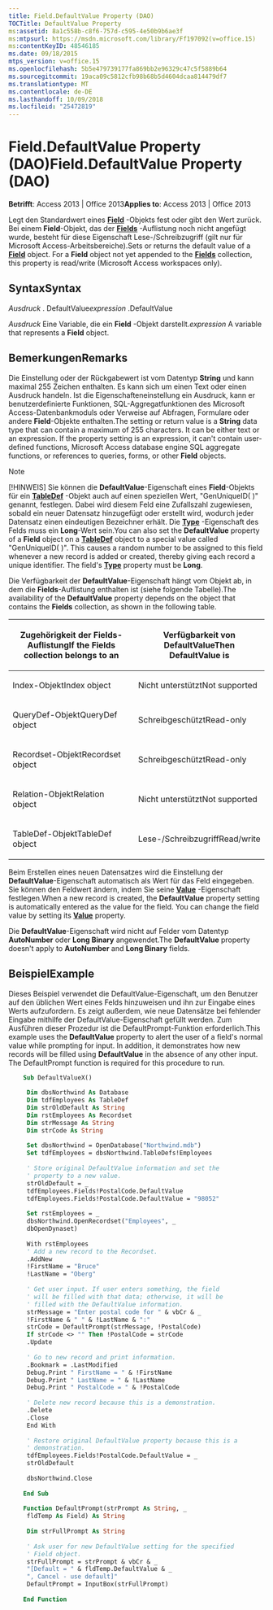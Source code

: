 ```yaml
---
title: Field.DefaultValue Property (DAO)
TOCTitle: DefaultValue Property
ms:assetid: 8a1c558b-c8f6-757d-c595-4e50b9b6ae3f
ms:mtpsurl: https://msdn.microsoft.com/library/Ff197092(v=office.15)
ms:contentKeyID: 48546185
ms.date: 09/18/2015
mtps_version: v=office.15
ms.openlocfilehash: 5b5e479739177fa869bb2e96329c47c5f5889b64
ms.sourcegitcommit: 19aca09c5812cfb98b68b5d4604dcaa814479df7
ms.translationtype: MT
ms.contentlocale: de-DE
ms.lasthandoff: 10/09/2018
ms.locfileid: "25472819"
---
```

# <a name="fielddefaultvalue-property-dao"></a><span data-ttu-id="7502a-102">Field.DefaultValue Property (DAO)</span><span class="sxs-lookup"><span data-stu-id="7502a-102">Field.DefaultValue Property (DAO)</span></span>


<span data-ttu-id="7502a-103">**Betrifft**: Access 2013 | Office 2013</span><span class="sxs-lookup"><span data-stu-id="7502a-103">**Applies to**: Access 2013 | Office 2013</span></span>


<span data-ttu-id="7502a-p101">Legt den Standardwert eines **[Field](field-object-dao.md)** -Objekts fest oder gibt den Wert zurück. Bei einem **Field**-Objekt, das der **[Fields](fields-collection-dao.md)** -Auflistung noch nicht angefügt wurde, besteht für diese Eigenschaft Lese-/Schreibzugriff (gilt nur für Microsoft Access-Arbeitsbereiche).</span><span class="sxs-lookup"><span data-stu-id="7502a-p101">Sets or returns the default value of a **[Field](field-object-dao.md)** object. For a **Field** object not yet appended to the **[Fields](fields-collection-dao.md)** collection, this property is read/write (Microsoft Access workspaces only).</span></span>

## <a name="syntax"></a><span data-ttu-id="7502a-106">Syntax</span><span class="sxs-lookup"><span data-stu-id="7502a-106">Syntax</span></span>

<span data-ttu-id="7502a-107">*Ausdruck* . DefaultValue</span><span class="sxs-lookup"><span data-stu-id="7502a-107">*expression* .DefaultValue</span></span>

<span data-ttu-id="7502a-108">*Ausdruck* Eine Variable, die ein **Field** -Objekt darstellt.</span><span class="sxs-lookup"><span data-stu-id="7502a-108">*expression* A variable that represents a **Field** object.</span></span>

## <a name="remarks"></a><span data-ttu-id="7502a-109">Bemerkungen</span><span class="sxs-lookup"><span data-stu-id="7502a-109">Remarks</span></span>

<span data-ttu-id="7502a-p102">Die Einstellung oder der Rückgabewert ist vom Datentyp **String** und kann maximal 255 Zeichen enthalten. Es kann sich um einen Text oder einen Ausdruck handeln. Ist die Eigenschafteneinstellung ein Ausdruck, kann er benutzerdefinierte Funktionen, SQL-Aggregatfunktionen des Microsoft Access-Datenbankmoduls oder Verweise auf Abfragen, Formulare oder andere **Field**-Objekte enthalten.</span><span class="sxs-lookup"><span data-stu-id="7502a-p102">The setting or return value is a **String** data type that can contain a maximum of 255 characters. It can be either text or an expression. If the property setting is an expression, it can't contain user-defined functions, Microsoft Access database engine SQL aggregate functions, or references to queries, forms, or other **Field** objects.</span></span>


> [!NOTE]
> <P><span data-ttu-id="7502a-p103">[!HINWEIS] Sie können die <STRONG>DefaultValue</STRONG>-Eigenschaft eines <STRONG>Field</STRONG>-Objekts für ein <STRONG><A href="tabledef-object-dao.md">TableDef</A></STRONG> -Objekt auch auf einen speziellen Wert, "GenUniqueID( )" genannt, festlegen. Dabei wird diesem Feld eine Zufallszahl zugewiesen, sobald ein neuer Datensatz hinzugefügt oder erstellt wird, wodurch jeder Datensatz einen eindeutigen Bezeichner erhält. Die <STRONG><A href="field-type-property-dao.md">Type</A></STRONG> -Eigenschaft des Felds muss ein <STRONG>Long</STRONG>-Wert sein.</span><span class="sxs-lookup"><span data-stu-id="7502a-p103">You can also set the <STRONG>DefaultValue</STRONG> property of a <STRONG>Field</STRONG> object on a <STRONG><A href="tabledef-object-dao.md">TableDef</A></STRONG> object to a special value called "GenUniqueID( )". This causes a random number to be assigned to this field whenever a new record is added or created, thereby giving each record a unique identifier. The field's <STRONG><A href="field-type-property-dao.md">Type</A></STRONG> property must be <STRONG>Long</STRONG>.</span></span></P>



<span data-ttu-id="7502a-116">Die Verfügbarkeit der **DefaultValue**-Eigenschaft hängt vom Objekt ab, in dem die **Fields**-Auflistung enthalten ist (siehe folgende Tabelle).</span><span class="sxs-lookup"><span data-stu-id="7502a-116">The availability of the **DefaultValue** property depends on the object that contains the **Fields** collection, as shown in the following table.</span></span>

<table>
<colgroup>
<col style="width: 50%" />
<col style="width: 50%" />
</colgroup>
<thead>
<tr class="header">
<th><p><span data-ttu-id="7502a-117">Zugehörigkeit der Fields-Auflistung</span><span class="sxs-lookup"><span data-stu-id="7502a-117">If the Fields collection belongs to an</span></span></p></th>
<th><p><span data-ttu-id="7502a-118">Verfügbarkeit von DefaultValue</span><span class="sxs-lookup"><span data-stu-id="7502a-118">Then DefaultValue is</span></span></p></th>
</tr>
</thead>
<tbody>
<tr class="odd">
<td><p><span data-ttu-id="7502a-119">Index-Objekt</span><span class="sxs-lookup"><span data-stu-id="7502a-119">Index object</span></span></p></td>
<td><p><span data-ttu-id="7502a-120">Nicht unterstützt</span><span class="sxs-lookup"><span data-stu-id="7502a-120">Not supported</span></span></p></td>
</tr>
<tr class="even">
<td><p><span data-ttu-id="7502a-121">QueryDef-Objekt</span><span class="sxs-lookup"><span data-stu-id="7502a-121">QueryDef object</span></span></p></td>
<td><p><span data-ttu-id="7502a-122">Schreibgeschützt</span><span class="sxs-lookup"><span data-stu-id="7502a-122">Read-only</span></span></p></td>
</tr>
<tr class="odd">
<td><p><span data-ttu-id="7502a-123">Recordset-Objekt</span><span class="sxs-lookup"><span data-stu-id="7502a-123">Recordset object</span></span></p></td>
<td><p><span data-ttu-id="7502a-124">Schreibgeschützt</span><span class="sxs-lookup"><span data-stu-id="7502a-124">Read-only</span></span></p></td>
</tr>
<tr class="even">
<td><p><span data-ttu-id="7502a-125">Relation-Objekt</span><span class="sxs-lookup"><span data-stu-id="7502a-125">Relation object</span></span></p></td>
<td><p><span data-ttu-id="7502a-126">Nicht unterstützt</span><span class="sxs-lookup"><span data-stu-id="7502a-126">Not supported</span></span></p></td>
</tr>
<tr class="odd">
<td><p><span data-ttu-id="7502a-127">TableDef-Objekt</span><span class="sxs-lookup"><span data-stu-id="7502a-127">TableDef object</span></span></p></td>
<td><p><span data-ttu-id="7502a-128">Lese-/Schreibzugriff</span><span class="sxs-lookup"><span data-stu-id="7502a-128">Read/write</span></span></p></td>
</tr>
</tbody>
</table>


<span data-ttu-id="7502a-p104">Beim Erstellen eines neuen Datensatzes wird die Einstellung der **DefaultValue**-Eigenschaft automatisch als Wert für das Feld eingegeben. Sie können den Feldwert ändern, indem Sie seine **[Value](field-value-property-dao.md)** -Eigenschaft festlegen.</span><span class="sxs-lookup"><span data-stu-id="7502a-p104">When a new record is created, the **DefaultValue** property setting is automatically entered as the value for the field. You can change the field value by setting its **[Value](field-value-property-dao.md)** property.</span></span>

<span data-ttu-id="7502a-131">Die **DefaultValue**-Eigenschaft wird nicht auf Felder vom Datentyp **AutoNumber** oder **Long Binary** angewendet.</span><span class="sxs-lookup"><span data-stu-id="7502a-131">The **DefaultValue** property doesn't apply to **AutoNumber** and **Long Binary** fields.</span></span>

## <a name="example"></a><span data-ttu-id="7502a-132">Beispiel</span><span class="sxs-lookup"><span data-stu-id="7502a-132">Example</span></span>

<span data-ttu-id="7502a-p105">Dieses Beispiel verwendet die DefaultValue-Eigenschaft, um den Benutzer auf den üblichen Wert eines Felds hinzuweisen und ihn zur Eingabe eines Werts aufzufordern. Es zeigt außerdem, wie neue Datensätze bei fehlender Eingabe mithilfe der DefaultValue-Eigenschaft gefüllt werden. Zum Ausführen dieser Prozedur ist die DefaultPrompt-Funktion erforderlich.</span><span class="sxs-lookup"><span data-stu-id="7502a-p105">This example uses the **DefaultValue** property to alert the user of a field's normal value while prompting for input. In addition, it demonstrates how new records will be filled using **DefaultValue** in the absence of any other input. The DefaultPrompt function is required for this procedure to run.</span></span>

```vb
    Sub DefaultValueX() 
     
     Dim dbsNorthwind As Database 
     Dim tdfEmployees As TableDef 
     Dim strOldDefault As String 
     Dim rstEmployees As Recordset 
     Dim strMessage As String 
     Dim strCode As String 
     
     Set dbsNorthwind = OpenDatabase("Northwind.mdb") 
     Set tdfEmployees = dbsNorthwind.TableDefs!Employees 
     
     ' Store original DefaultValue information and set the 
     ' property to a new value. 
     strOldDefault = _ 
     tdfEmployees.Fields!PostalCode.DefaultValue 
     tdfEmployees.Fields!PostalCode.DefaultValue = "98052" 
     
     Set rstEmployees = _ 
     dbsNorthwind.OpenRecordset("Employees", _ 
     dbOpenDynaset) 
     
     With rstEmployees 
     ' Add a new record to the Recordset. 
     .AddNew 
     !FirstName = "Bruce" 
     !LastName = "Oberg" 
     
     ' Get user input. If user enters something, the field 
     ' will be filled with that data; otherwise, it will be 
     ' filled with the DefaultValue information. 
     strMessage = "Enter postal code for " & vbCr & _ 
     !FirstName & " " & !LastName & ":" 
     strCode = DefaultPrompt(strMessage, !PostalCode) 
     If strCode <> "" Then !PostalCode = strCode 
     .Update 
     
     ' Go to new record and print information. 
     .Bookmark = .LastModified 
     Debug.Print " FirstName = " & !FirstName 
     Debug.Print " LastName = " & !LastName 
     Debug.Print " PostalCode = " & !PostalCode 
     
     ' Delete new record because this is a demonstration. 
     .Delete 
     .Close 
     End With 
     
     ' Restore original DefaultValue property because this is a 
     ' demonstration. 
     tdfEmployees.Fields!PostalCode.DefaultValue = _ 
     strOldDefault 
     
     dbsNorthwind.Close 
     
    End Sub 
     
    Function DefaultPrompt(strPrompt As String, _ 
     fldTemp As Field) As String 
     
     Dim strFullPrompt As String 
     
     ' Ask user for new DefaultValue setting for the specified 
     ' Field object. 
     strFullPrompt = strPrompt & vbCr & _ 
     "[Default = " & fldTemp.DefaultValue & _ 
     ", Cancel - use default]" 
     DefaultPrompt = InputBox(strFullPrompt) 
     
    End Function
```
